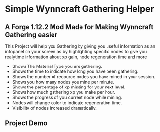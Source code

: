 # Simple Wynncraft Gathering Helper

## A Forge 1.12.2 Mod Made for Making Wynncraft Gathering easier

This Project will help you Gathering by giving you useful information as an infopanel on your screen as by highlighting specific nodes to give you realytime information about xp gain, node regeneration time and more

* Shows The Material Type you are gathering.
* Shows the time to indicate how long you have been gathering.
* Shows the number of recource nodes you have mined in your session.
* Shows you how many nodes you mine per minute.
* Shows the percentage of xp missing for your next level.
* Shows how much gathering xp you make per hour.
* Shows the progress of you current node while mining.
* Nodes will change color to indicate regeneration time.
* Visibility of nodes increased dramatically.

## Project Demo
<a href="https://youtu.be/G82cfowicwQ">

